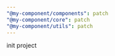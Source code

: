 ```yaml
---
"@my-component/components": patch
"@my-component/core": patch
"@my-component/utils": patch
---
```


init project
